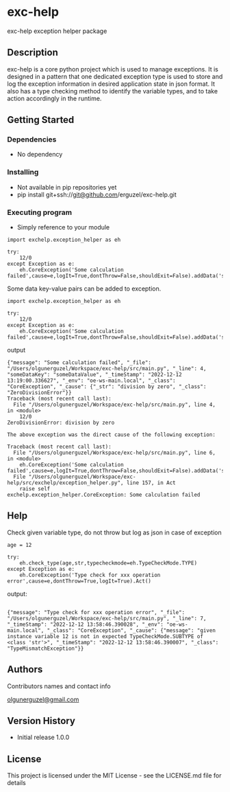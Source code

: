 # exc-help

exc-help exception helper package

## Description

exc-help is a core python project which is used to manage exceptions. It is designed in a pattern that one dedicated exception type is used to store and log the exception information in desired application state in json format. It also has a type checking method to identify the variable types, and to take action accordingly in the runtime.

## Getting Started

### Dependencies

* No dependency

### Installing

* Not available in pip repositories yet
* pip install git+ssh://git@github.com/erguzel/exc-help.git

### Executing program

* Simply reference to your module

```
import exchelp.exception_helper as eh

try:
    12/0
except Exception as e:
    eh.CoreException('Some calculation failed',cause=e,logIt=True,dontThrow=False,shouldExit=False).addData('someDataKey','someDataValue').Act()

```

Some data key-value pairs can be added to exception.

```
import exchelp.exception_helper as eh

try:
    12/0
except Exception as e:
    eh.CoreException('Some calculation failed',cause=e,logIt=True,dontThrow=False,shouldExit=False).addData('someDataKey','someDataValue').Act()
```

output

```
{"message": "Some calculation failed", "_file": "/Users/olgunerguzel/Workspace/exc-help/src/main.py", "_line": 4, "someDataKey": "someDataValue", "_timeStamp": "2022-12-12 13:19:00.336627", "_env": "oe-ws-main.local", "_class": "CoreException", "_cause": {"_str": "division by zero", "_class": "ZeroDivisionError"}}
Traceback (most recent call last):
  File "/Users/olgunerguzel/Workspace/exc-help/src/main.py", line 4, in <module>
    12/0
ZeroDivisionError: division by zero

The above exception was the direct cause of the following exception:

Traceback (most recent call last):
  File "/Users/olgunerguzel/Workspace/exc-help/src/main.py", line 6, in <module>
    eh.CoreException('Some calculation failed',cause=e,logIt=True,dontThrow=False,shouldExit=False).addData('someDataKey','someDataValue').Act()
  File "/Users/olgunerguzel/Workspace/exc-help/src/exchelp/exception_helper.py", line 157, in Act
    raise self
exchelp.exception_helper.CoreException: Some calculation failed

```

## Help

Check given variable type, do not throw but log as json in case of exception

```
age = 12

try:
    eh.check_type(age,str,typecheckmode=eh.TypeCheckMode.TYPE)
except Exception as e:
    eh.CoreException('Type check for xxx operation error',cause=e,dontThrow=True,logIt=True).Act()

```

output:

```

{"message": "Type check for xxx operation error", "_file": "/Users/olgunerguzel/Workspace/exc-help/src/main.py", "_line": 7, "_timeStamp": "2022-12-12 13:58:46.390028", "_env": "oe-ws-main.local", "_class": "CoreException", "_cause": {"message": "given instance variable 12 is not in expected TypeCheckMode.SUBTYPE of <class 'str'>", "_timeStamp": "2022-12-12 13:58:46.390007", "_class": "TypeMismatchException"}}

```

## Authors

Contributors names and contact info

 olgunerguzel@gmail.com

## Version History

* Initial release 1.0.0

## License

This project is licensed under the MIT License - see the LICENSE.md file for details

